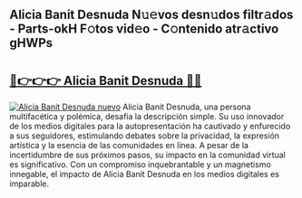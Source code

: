 ## Alicia Banit Desnuda N𝚞𝚎vos desn𝚞dos filtr𝚊dos - Parts-okH F𝚘tos vid𝚎o - C𝚘ntenido atr𝚊ctivo gHWPs

# <h2><a href="http://mb8fos.tromn.icu/?c=Alicia+Banit+Desnuda">🔗👉👉👉 Alicia Banit Desnuda 🔗🔗</a></h2>

[![Alicia Banit Desnuda nuevo](https://i.imgur.com/pEAQMta.gif)](http://mb8fos.tromn.icu/?c=Alicia+Banit+Desnuda)
Alicia Banit Desnuda, una persona multifacética y polémica, desafía la descripción simple. Su uso innovador de los medios digitales para la autopresentación ha cautivado y enfurecido a sus seguidores, estimulando debates sobre la privacidad, la expresión artística y la esencia de las comunidades en línea. A pesar de la incertidumbre de sus próximos pasos, su impacto en la comunidad virtual es significativo. Con un compromiso inquebrantable y un magnetismo innegable, el impacto de Alicia Banit Desnuda en los medios digitales es imparable.
